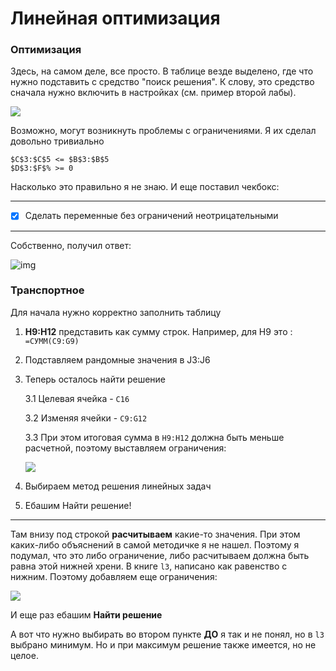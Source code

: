 # Линейная оптимизация

### Оптимизация

Здесь, на самом деле, все просто. В таблице везде выделено, где что нужно подставить с средство "поиск решения". К слову, это средство сначала нужно включить в настройках (см. пример второй лабы).

![](https://i.imgur.com/kSstZWP.png)



Возможно, могут возникнуть проблемы с ограничениями. Я их сделал довольно тривиально

```
$C$3:$C$5 <= $B$3:$B$5
$D$3:$F$% >= 0
```

Насколько это правильно я не знаю. И еще поставил чекбокс:

<hr>

- [x] Сделать переменные без
  ограничений неотрицательными

<hr>

Собственно, получил ответ:

![img](https://i.imgur.com/uvjYp8S.png)



### Транспортное

Для начала нужно корректно заполнить таблицу

1. **H9:H12** представить как сумму строк. Например, для H9 это : `=СУММ(C9:G9)`

2. Подставляем рандомные значения в J3:J6

3. Теперь осталось найти решение

   3.1 Целевая ячейка - `C16`

   3.2 Изменяя ячейки - `C9:G12`

   3.3 При этом итоговая сумма в `H9:H12` должна быть меньше расчетной, поэтому выставляем ограничения:

   ![](https://i.imgur.com/Lz7EE8l.png)

4. Выбираем метод решения линейных задач
5. Ебашим Найти решение!



<hr>

Там внизу под строкой **расчитываем** какие-то значения. При этом каких-либо объяснений в самой методичке я не нашел. Поэтому я подумал, что это либо ограничение, либо расчитываем должна быть равна этой нижней хрени. В книге `l3`, написано как равенство с нижним. Поэтому добавляем еще ограничения:

![](https://i.imgur.com/RVEYxKX.png)



И еще раз ебашим **Найти решение**

А вот что нужно выбирать во втором пункте **ДО** я так и не понял, но в `l3` выбрано минимум. Но и при максимум решение также имеется, но не целое.